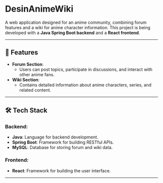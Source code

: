 # DesinAnimeWiki

A web application designed for an anime community, combining forum features and a wiki for anime character information. This project is being developed with a **Java Spring Boot backend** and a **React frontend**.

---

## 🚀 Features
- **Forum Section**: 
  - Users can post topics, participate in discussions, and interact with other anime fans.
- **Wiki Section**: 
  - Contains detailed information about anime characters, series, and related content.

---

## 🛠️ Tech Stack
### Backend:
- **Java**: Language for backend development.
- **Spring Boot**: Framework for building RESTful APIs.
- **MySQL**: Database for storing forum and wiki data.

### Frontend:
- **React**: Framework for building the user interface.

---



